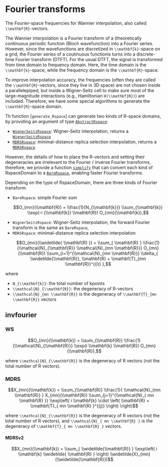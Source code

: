 # Fourier transforms

The Fourier-space frequencies for Wannier interpolation, also called
``\\mathbf{R}``-vectors.

The Wannier interpolation is a Fourier transform of a (theoretically continuous
periodic function (Bloch wavefunction) into a Fourier series.
However, since the wavefunctions are discretized in ``\\mathbf{k}``-space on
a grid, the Fourier series of a coutinuous functionis turns into
a discrete-time Fourier transform (DTFT).
For the usual DTFT, the signal is transformed from time domain to frequency
domain. Here, the time domain is the ``\\mathbf{k}``-space, while the
frequency domain is the ``\\mathbf{R}``-space.

To improve interpolation accuracy, the frequencies (often they are called the
``\\mathbf{R}``-vectors, since they live in 3D space) are not chosen inside
a parallelepiped, but inside a Wigner-Seitz cell to make sure most of the
large-magnitude interactions (e.g., Hamiltonian ``H(\\mathbf{R})``) are
included. Therefore, we have some special algorithms to generate the
``\\mathbf{R}``-space domain.

Th function [`generate_Rspace`] can generate two kinds of R-space domains, by providing an argument
of type [`AbstractRspace`](@ref):
- [`WignerSeitzRspace`](@ref): Wigner-Seitz interpolation,
    returns a [`WignerSeitzRspace`](@ref)
- [`MDRSRspace`](@ref): minimal-distance replica selection interpolation,
    returns a [`MDRSRspace`](@ref)

However, the details of how to place the R-vectors and setting their degeneracies
are irrelevant to the Fourier / inverse Fourier transforms, therefore, we
provide a function [`simplify`](@ref) that can convert each kind of RspaceDomain
to a [`BareRspace`](@ref), enabling faster Fourier transforms.

Depending on the type of RspaceDomain, there are three kinds of Fourier transform:
- `BareRspace`: simple Fourier sum
    ```math
    O_{mn}(\\mathbf{R}) = \\frac{1}{N_{\\mathbf{k}}}
    \\sum_{\\mathbf{k}} \\exp(-i {\\mathbf{k}} \\mathbf{R}) O_{mn}(\\mathbf{k}),
    ```
- `WignerSeitzRspace`: Wigner-Seitz interpolation, the forward Fourier transform
    is the same as `BareRspace`,
- `MDRSRspace`: minimal-distance replica selection interpolation
    ```math
    O_{mn}(\\widetilde{ \\mathbf{R} }) =
    \\sum_{ \\mathbf{R} } \\frac{1}{\\mathcal{N}_{\\mathbf{R}} \\mathcal{N}_{mn \\mathbf{R}}}
    O_{mn}(\\mathbf{R})
    \\sum_{i=1}^{\\mathcal{N}_{mn \\mathbf{R}}}
    \\delta_{ \\widetilde{\\mathbf{R}}, \\mathbf{R} + \\mathbf{T}_{mn \\mathbf{R}}^{(i)} },
    ```

where
- ``N_{\\mathbf{k}}``: the total number of kpoints
- ``\\mathcal{N}_{\\mathbf{R}}``: the degeneracy of R-vectors
- ``\\mathcal{N}_{mn \\mathbf{R}}`` is the degeneracy of ``\\mathbf{T}_{mn \\mathbf{R}}`` vectors


## invfourier
### WS

```math
O_{mn}(\\mathbf{k}) = \\sum_{\\mathbf{R}} \\frac{1}{\\mathcal{N}_{\\mathbf{R}}}
\\exp(i \\mathbf{k} \\mathbf{R}) O_{mn}(\\mathbf{R}),
```
where ``\\mathcal{N}_{\\mathbf{R}}`` is the degeneracy of R vectors (not the total number of R vectors).


### MDRS


```math
X_{mn}(\\mathbf{k}) = \\sum_{\\mathbf{R}}
\\frac{1}{ \\mathcal{N}_{mn \\mathbf{R}} } X_{mn}(\\mathbf{R})
\\sum_{j=1}^{\\mathcal{N}_{ mn \\mathbf{R} }}
\\exp\left( i \\mathbf{k} \cdot \left( \\mathbf{R} + \\mathbf{T}_{ mn \\mathbf{R} }^{(j)} \right) \right)
```
where ``\\mathcal{N}_{\\mathbf{R}}`` is the degeneracy of R vectors (not the total number of R vectors),
and ``\\mathcal{N}_{ mn \\mathbf{R} }`` is the degeneracy of ``\\mathbf{T}_{ mn \\mathbf{R} }`` vectors.


#### MDRSv2

```math
X_{mn}(\\mathbf{k}) = \\sum_{ \\widetilde{\\mathbf{R}} }
\\exp\left( i \\mathbf{k} \\widetilde{ \\mathbf{R} } \right) \\widetilde{X}_{mn}(\\widetilde{\\mathbf{R}})
```
